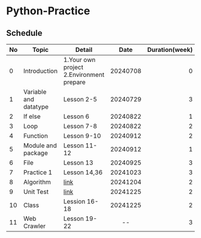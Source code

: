 # Python-Practice

## Schedule

| No  | Topic | Detail | Date | Duration(week) |
| :--- | --- | --- | :---: | ---: | 
| 0 | Introduction | 1.Your own project<br> 2.Environment prepare | 20240708 | 0 |
| 1 | Variable and datatype | Lesson 2-5 | 20240729 | 3 |
| 2 | If else | Lesson 6 | 20240822 | 1 |
| 3 | Loop | Lesson 7-8 | 20240822 | 2 |
| 4 | Function | Lesson 9-10 | 20240912 | 2 |
| 5 | Module and package | Lesson 11-12 | 20240912 | 1 |
| 6 | File | Lesson 13 | 20240925 | 3 | 
| 7 | Practice 1 | Lesson 14,36 | 20241023 | 3 |
| 8 | Algorithm | [link](https://github.com/poipoiyo/Python-Practice/tree/main/8.Algorithm) | 20241204 | 2 |
| 9 | Unit Test | [link](https://github.com/poipoiyo/Python-Practice/tree/main/9.Unit%20Test) | 20241225 | 2 |
| 10 | Class | Lession 16-18 | 20241225 | 2 |
| 11 | Web Crawler | Lesson 19-22 | -- | 3 |

